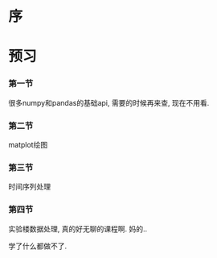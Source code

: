 # 序

# 预习
### 第一节
很多numpy和pandas的基础api, 需要的时候再来查, 现在不用看.  

### 第二节
matplot绘图

### 第三节  
时间序列处理  

### 第四节
实验楼数据处理, 真的好无聊的课程啊. 妈的..

学了什么都做不了.

